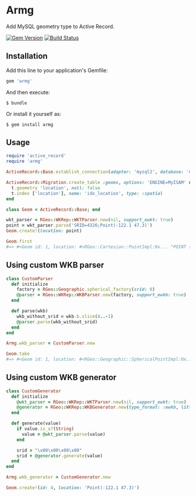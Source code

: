 # Armg

Add MySQL geometry type to Active Record.

[![Gem Version](https://badge.fury.io/rb/armg.svg)](https://badge.fury.io/rb/armg)
[![Build Status](https://travis-ci.org/winebarrel/armg.svg?branch=master)](https://travis-ci.org/winebarrel/armg)

## Installation

Add this line to your application's Gemfile:

```ruby
gem 'armg'
```

And then execute:

    $ bundle

Or install it yourself as:

    $ gem install armg

## Usage

```ruby
require 'active_record'
require 'armg'

ActiveRecord::Base.establish_connection(adapter: 'mysql2', database: 'my_db')

ActiveRecord::Migration.create_table :geoms, options: 'ENGINE=MyISAM' do |t|
  t.geometry 'location', null: false
  t.index ['location'], name: 'idx_location', type: :spatial
end

class Geom < ActiveRecord::Base; end

wkt_parser = RGeo::WKRep::WKTParser.new(nil, support_ewkt: true)
point = wkt_parser.parse('SRID=4326;Point(-122.1 47.3)')
Geom.create!(location: point)

Geom.first
#=> #<Geom id: 1, location: #<RGeo::Cartesian::PointImpl:0x... "POINT (-122.1 47.3)">>
```

## Using custom WKB parser

```ruby
class CustomParser
  def initialize
    factory = RGeo::Geographic.spherical_factory(srid: 0)
    @parser = RGeo::WKRep::WKBParser.new(factory, support_ewkb: true)
  end

  def parse(wkb)
    wkb_without_srid = wkb.b.slice(4..-1)
    @parser.parse(wkb_without_srid)
  end
end

Armg.wkb_parser = CustomParser.new

Geom.take
#=> #<Geom id: 1, location: #<RGeo::Geographic::SphericalPointImpl:0x... "POINT (-122.1 47.3)">>
```

## Using custom WKB generator

```ruby
class CustomGenerator
  def initialize
    @wkt_parser = RGeo::WKRep::WKTParser.new(nil, support_ewkt: true)
    @generator = RGeo::WKRep::WKBGenerator.new(type_format: :ewkb, little_endian: true)
  end

  def generate(value)
    if value.is_a?(String)
      value = @wkt_parser.parse(value)
    end

    srid = "\x00\x00\x00\x00"
    srid + @generator.generate(value)
  end
end

Armg.wkb_generator = CustomGenerator.new

Geom.create!(id: 4, location: 'Point(-122.1 47.3)')
```

